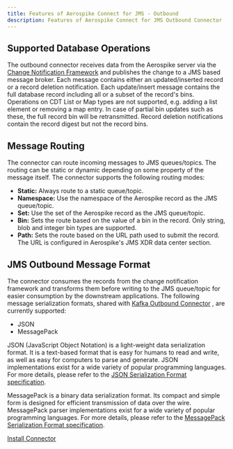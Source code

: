 ```yaml
---
title: Features of Aerospike Connect for JMS - Outbound
description: Features of Aerospike Connect for JMS Outbound Connector
---
```


## Supported Database Operations

The outbound connector receives data from the Aerospike server via the [Change
Notification Framework](/docs/architecture/change-notification.html) and 
publishes the change to a JMS based message broker. Each message contains either
an updated/inserted record or a record deletion notification.  Each update/insert
message contains the full database record including all or a subset of the
record's bins. Operations on CDT List or Map types are not supported, e.g. adding a list element or removing a map entry. In
case of partial bin updates such as these, the full record bin will be
retransmitted.  Record deletion notifications contain the record digest but not
the record bins.

## Message Routing

The connector can route incoming messages to JMS queues/topics. The
routing can be static or dynamic depending on some property of the message
itself. The connector supports the following routing modes:


 * **Static:** Always route to a static queue/topic.
 * **Namespace:** Use the namespace of the Aerospike record as the JMS queue/topic.
 * **Set:** Use the set of the Aerospike record as the JMS queue/topic.
 * **Bin:** Sets the route based on the value of a bin in the record. Only string,
    blob and integer bin types are supported.
 * **Path:** Sets the route based on the URL path used to submit the record. The URL is configured in Aerospike's JMS XDR data center section.

                                                   

## JMS Outbound Message Format

The connector consumes the records from the change notification framework and
transforms them before writing to the JMS queue/topic for easier consumption by 
the downstream applications. The following message serialization formats, shared
with [Kafka Outbound Connector](/docs/connectors/enterprise/kafka/outbound/features.html)
, are currently supported:

* JSON
* MessagePack

JSON (JavaScript Object Notation) is a light-weight data serialization format.
It is a text-based format that is easy for humans to read and write, as well as
easy for computers to parse and generate. JSON implementations exist for a wide
variety of popular programming languages. For more details, please refer to the
[JSON Serialization Format specification](/docs/connectors/enterprise/kafka/outbound/json-serialization-format.html).

MessagePack is a binary data serialization format. Its compact and simple form
is designed for efficient transmission of data over the wire. MessagePack
parser implementations exist for a wide variety of popular programming
languages. For more details, please refer to the [MessagePack Serialization
Format specification](/docs/connectors/enterprise/kafka/outbound/messagepack-serialization-format.html).

<a href="/docs/connectors/enterprise/jms/outbound/installation.html" class="primary button">Install Connector</a> 

